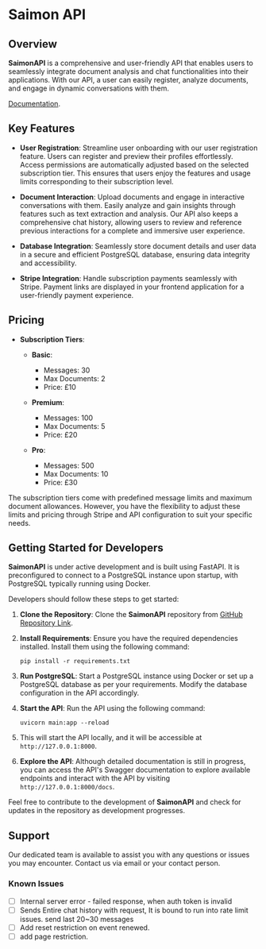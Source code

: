 # Saimon API

## Overview

**SaimonAPI** is a comprehensive and user-friendly API that enables users to seamlessly integrate document analysis and chat functionalities into their applications. With our API, a user can easily register, analyze documents, and engage in dynamic conversations with them.

[Documentation](https://1001epochs.github.io/SaimonAPI-SwaggerDocs/).

## Key Features

- **User Registration**: Streamline user onboarding with our user registration feature. Users can register and preview their profiles effortlessly. Access permissions are automatically adjusted based on the selected subscription tier. This ensures that users enjoy the features and usage limits corresponding to their subscription level.

- **Document Interaction**: Upload documents and engage in interactive conversations with them. Easily analyze and gain insights through features such as text extraction and analysis. Our API also keeps a comprehensive chat history, allowing users to review and reference previous interactions for a complete and immersive user experience.

- **Database Integration**: Seamlessly store document details and user data in a secure and efficient PostgreSQL database, ensuring data integrity and accessibility.

-   **Stripe Integration**: Handle subscription payments seamlessly with Stripe. Payment links are displayed in your frontend application for a user-friendly payment experience.

## Pricing
- **Subscription Tiers**:

  - **Basic**: 
    - Messages: 30
    - Max Documents: 2
    - Price: £10

  - **Premium**:
    - Messages: 100
    - Max Documents: 5
    - Price: £20

  - **Pro**:
    - Messages: 500
    - Max Documents: 10
    - Price: £30

The subscription tiers come with predefined message limits and maximum document allowances. However, you have the flexibility to adjust these limits and pricing through Stripe and API configuration to suit your specific needs.

## Getting Started for Developers

**SaimonAPI** is under active development and is built using FastAPI. It is preconfigured to connect to a PostgreSQL instance upon startup, with PostgreSQL typically running using Docker.

Developers should follow these steps to get started:

1. **Clone the Repository**: Clone the **SaimonAPI** repository from [GitHub Repository Link](https://github.com/1001epochs/).

2. **Install Requirements**: Ensure you have the required dependencies installed. Install them using the following command:

   ```
   pip install -r requirements.txt
	```
3.  **Run PostgreSQL**: Start a PostgreSQL instance using Docker or set up a PostgreSQL database as per your requirements. Modify the database configuration in the API accordingly.
    
4.  **Start the API**: Run the API using the following command:
	   ```
	   uvicorn main:app --reload
	  ```
 3.  This will start the API locally, and it will be accessible at `http://127.0.0.1:8000`.
    
4.  **Explore the API**: Although detailed documentation is still in progress, you can access the API's Swagger documentation to explore available endpoints and interact with the API by visiting `http://127.0.0.1:8000/docs`.
    

Feel free to contribute to the development of **SaimonAPI** and check for updates in the repository as development progresses.
 
## Support

Our dedicated team is available to assist you with any questions or issues you may encounter. Contact us via email or your contact person.

### Known Issues
- [ ] Internal server error - failed response, when auth token is invalid 
- [ ] Sends Entire chat history with request, It is bound to run into rate limit issues. send last 20~30 messages
- [ ] Add reset restriction on event renewed.
- [ ] add page restriction.
